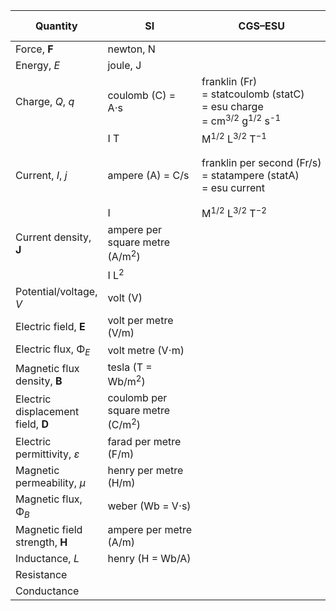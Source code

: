 | Quantity | SI | CGS–ESU | Gaussian | CGS–EMU | Heaviside–Lorentz |
|----------|----|---------|----------|---------|-------------------|
| Force, **F** | newton, N |  |  |  |  |
| Energy, _E_ | joule, J |  |  |  |  |
| Charge, _Q_, _q_ | coulomb (C) = A⋅s | franklin (Fr) = statcoulomb (statC) = esu charge = cm<sup>3/2</sup> g<sup>1/2</sup> s<sup>-1</sup> |  | biot second (Bi⋅s) = abcoulomb (abC) = emu charge = dyne<sup>1/2</sup>⋅s |  |
|  | I T | M<sup>1/2</sup> L<sup>3/2</sup> T<sup>−1</sup> |  | M<sup>1/2</sup> L<sup>1/2</sup> |  |
| Current, _I_, _j_ | ampere (A) = C/s | franklin per second (Fr/s) = statampere (statA) = esu current |  | biot (Bi) = abampere (abA) = emu current = dyne<sup>1/2</sup> |  |
|  | I | M<sup>1/2</sup> L<sup>3/2</sup> T<sup>−2</sup> |  | M<sup>1/2</sup> L<sup>1/2</sup> T<sup>−1</sup> |  |
| Current density, **J** | ampere per square metre (A/m<sup>2</sup>) |  |  |  |  |
|  | I L<sup>2</sup> |  |  |  |  |
| Potential/voltage, _V_ | volt (V) |  |  |  |  |
| Electric field, **E** | volt per metre (V/m) |  |  |  |  |
| Electric flux, Φ<sub>_E_</sub> | volt metre (V⋅m) |  |  |  |  |
| Magnetic flux density, **B** | tesla (T = Wb/m<sup>2</sup>) |  |  |  |  |
| Electric displacement field, **D** | coulomb per square metre (C/m<sup>2</sup>) |  |  |  |  |
| Electric permittivity, _ε_ | farad per metre (F/m) |  |  |  |  |
| Magnetic permeability, _μ_ | henry per metre (H/m) |  |  |  |  |
| Magnetic flux, Φ<sub>_B_</sub> | weber (Wb = V⋅s) |  |  |  |  |
| Magnetic field strength, **H** | ampere per metre (A/m) |  |  |  |  |
| Inductance, _L_ | henry (H = Wb/A) |  |  |  |  |
| Resistance |  |  |  |  |  |
| Conductance |  |  |  |  |  |
